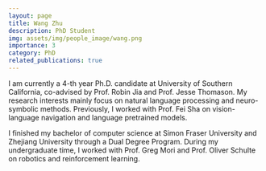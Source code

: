 ```yaml
---
layout: page
title: Wang Zhu
description: PhD Student
img: assets/img/people_image/wang.png
importance: 3
category: PhD
related_publications: true
---
```



I am currently a 4-th year Ph.D. candidate at University of Southern California, co-advised by Prof. Robin Jia and Prof. Jesse Thomason. My research interests mainly focus on natural language processing and neuro-symbolic methods. Previously, I worked with Prof. Fei Sha on vision-language navigation and language pretrained models.

I finished my bachelor of computer science at Simon Fraser University and Zhejiang University through a Dual Degree Program. During my undergraduate time, I worked with Prof. Greg Mori and Prof. Oliver Schulte on robotics and reinforcement learning.